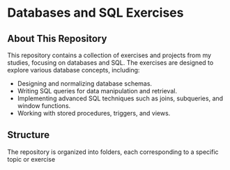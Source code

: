# Databases and SQL Exercises

## About This Repository
This repository contains a collection of exercises and projects from my studies, focusing on databases and SQL. The exercises are designed to explore various database concepts, including:

- Designing and normalizing database schemas.
- Writing SQL queries for data manipulation and retrieval.
- Implementing advanced SQL techniques such as joins, subqueries, and window functions.
- Working with stored procedures, triggers, and views.


## Structure
The repository is organized into folders, each corresponding to a specific topic or exercise

